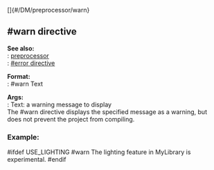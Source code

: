 []{#/DM/preprocessor/warn}    
## #warn directive    
**See also:**    
:   [preprocessor](/ref/DM/preprocessor)    
:   [#error directive](/ref/DM/preprocessor/error)    
<!-- -->    
**Format:**    
:   #warn Text    
<!-- -->    
**Args:**    
:   Text: a warning message to display    
The #warn directive displays the specified message as a warning, but    
does not prevent the project from compiling.    
### Example:    
#ifdef USE_LIGHTING #warn The lighting feature in MyLibrary is    
experimental. #endif  